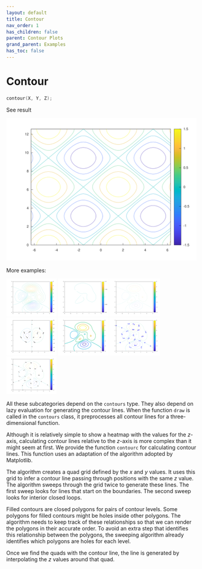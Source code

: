 ```yaml
---
layout: default
title: Contour
nav_order: 1
has_children: false
parent: Contour Plots
grand_parent: Examples
has_toc: false
---
```

# Contour

```cpp
contour(X, Y, Z);
```


See result

[![example_contour_1](../contour_plots/contour/contour_1.svg)](https://github.com/alandefreitas/matplotplusplus/blob/master/examples/contour_plots/contour/contour_1.cpp)

More examples:
    
[![example_contour_2](../contour_plots/contour/contour_2_thumb.png)](https://github.com/alandefreitas/matplotplusplus/blob/master/examples/contour_plots/contour/contour_2.cpp)  [![example_contour_3](../contour_plots/contour/contour_3_thumb.png)](https://github.com/alandefreitas/matplotplusplus/blob/master/examples/contour_plots/contour/contour_3.cpp)  [![example_contour_4](../contour_plots/contour/contour_4_thumb.png)](https://github.com/alandefreitas/matplotplusplus/blob/master/examples/contour_plots/contour/contour_4.cpp)  [![example_contour_5](../contour_plots/contour/contour_5_thumb.png)](https://github.com/alandefreitas/matplotplusplus/blob/master/examples/contour_plots/contour/contour_5.cpp)  [![example_contour_6](../contour_plots/contour/contour_6_thumb.png)](https://github.com/alandefreitas/matplotplusplus/blob/master/examples/contour_plots/contour/contour_6.cpp)  [![example_contour_7](../contour_plots/contour/contour_7_thumb.png)](https://github.com/alandefreitas/matplotplusplus/blob/master/examples/contour_plots/contour/contour_7.cpp)  [![example_contour_8](../contour_plots/contour/contour_8_thumb.png)](https://github.com/alandefreitas/matplotplusplus/blob/master/examples/contour_plots/contour/contour_8.cpp)

  
All these subcategories depend on the `contours` type. They also depend on lazy evaluation for generating the contour lines. When the function `draw` is called in the `contours` class, it preprocesses all contour lines for a three-dimensional function.

Although it is relatively simple to show a heatmap with the values for the $z$-axis, calculating contour lines relative to the $z$-axis is more complex than it might seem at first. We provide the function `contourc` for calculating contour lines. This function uses an adaptation of the algorithm adopted by Matplotlib.

The algorithm creates a quad grid defined by the $x$ and $y$ values. It uses this grid to infer a contour line passing through positions with the same $z$ value. The algorithm sweeps through the grid twice to generate these lines. The first sweep looks for lines that start on the boundaries. The second sweep looks for interior closed loops.

Filled contours are closed polygons for pairs of contour levels. Some polygons for filled contours might be holes inside other polygons. The algorithm needs to keep track of these relationships so that we can render the polygons in their accurate order. To avoid an extra step that identifies this relationship between the polygons, the sweeping algorithm already identifies which polygons are holes for each level.

Once we find the quads with the contour line, the line is generated by interpolating the $z$ values around that quad.
  



<!-- Generated with mdsplit: https://github.com/alandefreitas/mdsplit -->
